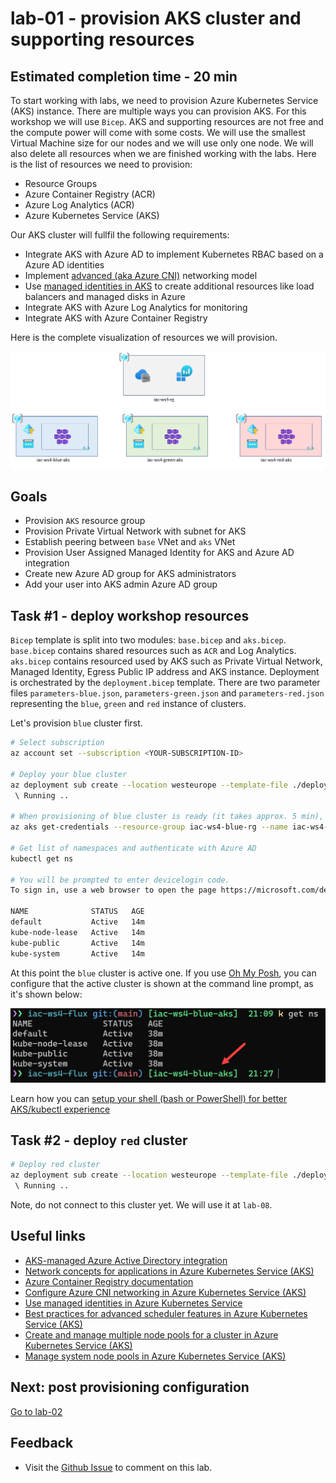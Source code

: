 # lab-01 - provision AKS cluster and supporting resources

## Estimated completion time - 20 min

To start working with labs, we need to provision Azure Kubernetes Service (AKS) instance. There are multiple ways you can provision AKS. For this workshop we will use `Bicep`. AKS and supporting resources are not free and the compute power will come with some costs. We will use the smallest Virtual Machine size for our nodes and we will use only one node. We will also delete all resources when we are finished working with the labs. Here is the list of resources we need to provision:

* Resource Groups
* Azure Container Registry (ACR)
* Azure Log Analytics (ACR)
* Azure Kubernetes Service (AKS)

Our AKS cluster will fullfil the following requirements:

* Integrate AKS with Azure AD to implement Kubernetes RBAC based on a Azure AD identities
* Implement [advanced (aka Azure CNI)](https://docs.microsoft.com/en-us/azure/aks/concepts-network?WT.mc_id=AZ-MVP-5003837#azure-cni-advanced-networking) networking model
* Use [managed identities in AKS](https://docs.microsoft.com/en-us/azure/aks/use-managed-identity?WT.mc_id=AZ-MVP-5003837) to create additional resources like load balancers and managed disks in Azure
* Integrate AKS with Azure Log Analytics for monitoring
* Integrate AKS with Azure Container Registry

Here is the complete visualization of resources we will provision.

![model](images/aks-resources.png)

## Goals

* Provision `AKS` resource group
* Provision Private Virtual Network with subnet for AKS
* Establish peering between `base` VNet and `aks` VNet
* Provision User Assigned Managed Identity for AKS and Azure AD integration 
* Create new Azure AD group for AKS administrators
* Add your user into AKS admin Azure AD group

## Task #1 - deploy workshop resources

`Bicep` template is split into two modules: `base.bicep` and `aks.bicep`. `base.bicep` contains shared resources such as `ACR` and Log Analytics. `aks.bicep` contains resourced used by AKS such as Private Virtual Network, Managed Identity, Egress Public IP address and AKS instance.
Deployment is orchestrated by the `deployment.bicep` template. There are two parameter files `parameters-blue.json`, `parameters-green.json` and `parameters-red.json` representing the `blue`, `green` and `red` instance of clusters. 

Let's provision `blue` cluster first.

```bash
# Select subscription
az account set --subscription <YOUR-SUBSCRIPTION-ID>

# Deploy your blue cluster
az deployment sub create --location westeurope --template-file ./deployment.bicep  --parameters './parameters-blue.json'
 \ Running ..

# When provisioning of blue cluster is ready (it takes approx. 5 min), connect to your blue cluster
az aks get-credentials --resource-group iac-ws4-blue-rg --name iac-ws4-blue-aks --overwrite-existing

# Get list of namespaces and authenticate with Azure AD
kubectl get ns

# You will be prompted to enter devicelogin code.
To sign in, use a web browser to open the page https://microsoft.com/devicelogin and enter the code <...> to authenticate.

NAME              STATUS   AGE
default           Active   14m
kube-node-lease   Active   14m
kube-public       Active   14m
kube-system       Active   14m
```

At this point the `blue` cluster is active one. If you use [Oh My Posh](https://ohmyposh.dev/docs/), you can configure that the active cluster is shown at the command line prompt, as it's shown below:

![k8s-at-the-command-line](./images/k8s-at-the-command-line.png)

Learn how you can [setup your shell (bash or PowerShell) for better AKS/kubectl experience](https://github.com/evgenyb/aks-workshops/tree/main/01-aks-and-k8s-101/labs/lab-02)

## Task #2 - deploy `red` cluster

```bash
# Deploy red cluster
az deployment sub create --location westeurope --template-file ./deployment.bicep  --parameters './parameters-red.json'
 \ Running ..
```

Note, do not connect to this cluster yet. We will use it at `lab-08`.

## Useful links

* [AKS-managed Azure Active Directory integration](https://docs.microsoft.com/en-us/azure/aks/managed-aad?WT.mc_id=AZ-MVP-5003837)
* [Network concepts for applications in Azure Kubernetes Service (AKS)](https://docs.microsoft.com/en-us/azure/aks/concepts-network?WT.mc_id=AZ-MVP-5003837)
* [Azure Container Registry documentation](https://docs.microsoft.com/en-us/azure/container-registry/?WT.mc_id=AZ-MVP-5003837)
* [Configure Azure CNI networking in Azure Kubernetes Service (AKS)](https://docs.microsoft.com/en-us/azure/aks/configure-azure-cni?WT.mc_id=AZ-MVP-5003837)
* [Use managed identities in Azure Kubernetes Service](https://docs.microsoft.com/en-us/azure/aks/use-managed-identity?WT.mc_id=AZ-MVP-5003837)
* [Best practices for advanced scheduler features in Azure Kubernetes Service (AKS)](https://docs.microsoft.com/en-us/azure/aks/operator-best-practices-advanced-scheduler?WT.mc_id=AZ-MVP-5003837)
* [Create and manage multiple node pools for a cluster in Azure Kubernetes Service (AKS)](https://docs.microsoft.com/en-us/azure/aks/use-multiple-node-pools?WT.mc_id=AZ-MVP-5003837)
* [Manage system node pools in Azure Kubernetes Service (AKS)](https://docs.microsoft.com/en-us/azure/aks/use-system-pools?WT.mc_id=AZ-MVP-5003837)

## Next: post provisioning configuration

[Go to lab-02](../lab-02/readme.md)

## Feedback

* Visit the [Github Issue](https://github.com/evgenyb/aks-workshops/issues/xx) to comment on this lab. 